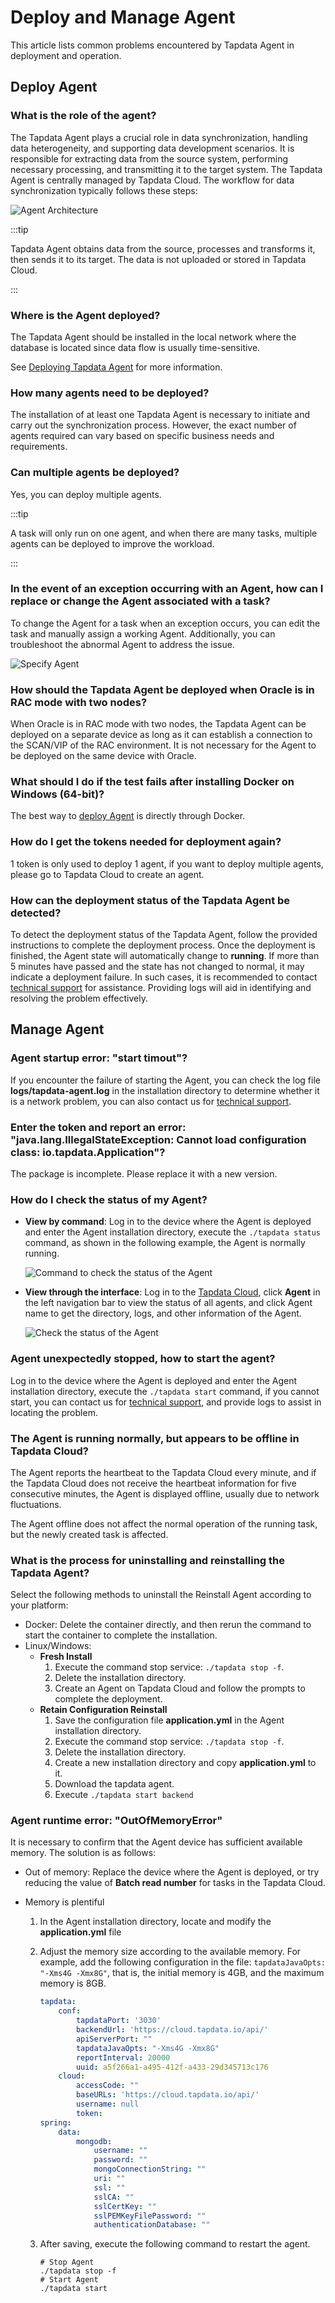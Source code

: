 # Deploy and Manage Agent

This article lists common problems encountered by Tapdata Agent in deployment and operation.

## Deploy Agent

### What is the role of the agent?

The Tapdata Agent plays a crucial role in data synchronization, handling data heterogeneity, and supporting data development scenarios. It is responsible for extracting data from the source system, performing necessary processing, and transmitting it to the target system. The Tapdata Agent is centrally managed by Tapdata Cloud. The workflow for data synchronization typically follows these steps:

![Agent Architecture](../images/architecture.png)

:::tip

Tapdata Agent obtains data from the source, processes and transforms it, then sends it to its target. The data is not uploaded or stored in Tapdata Cloud.

:::

### Where is the Agent deployed?

The Tapdata Agent should be installed in the local network where the database is located since data flow is usually time-sensitive.

See [Deploying Tapdata Agent](../quick-start/install-agent) for more information.

### How many agents need to be deployed?

The installation of at least one Tapdata Agent is necessary to initiate and carry out the synchronization process. However, the exact number of agents required can vary based on specific business needs and requirements.

### Can multiple agents be deployed?

Yes, you can deploy multiple agents.

:::tip

A task will only run on one agent, and when there are many tasks, multiple agents can be deployed to improve the workload.

:::

### In the event of an exception occurring with an Agent, how can I replace or change the Agent associated with a task?

To change the Agent for a task when an exception occurs, you can edit the task and manually assign a working Agent. Additionally, you can troubleshoot the abnormal Agent to address the issue.

![Specify Agent](../images/specify_agent_en.png)

### How should the Tapdata Agent be deployed when Oracle is in RAC mode with two nodes?

When Oracle is in RAC mode with two nodes, the Tapdata Agent can be deployed on a separate device as long as it can establish a connection to the SCAN/VIP of the RAC environment. It is not necessary for the Agent to be deployed on the same device with Oracle.

### What should I do if the test fails after installing Docker on Windows (64-bit)?

The best way to [deploy Agent](../quick-start/install-agent/agent-on-docker.md) is directly through Docker.

### How do I get the tokens needed for deployment again?

1 token is only used to deploy 1 agent, if you want to deploy multiple agents, please go to Tapdata Cloud to create an agent.

### How can the deployment status of the Tapdata Agent be detected?

To detect the deployment status of the Tapdata Agent, follow the provided instructions to complete the deployment process. Once the deployment is finished, the Agent state will automatically change to **running**. If more than 5 minutes have passed and the state has not changed to normal, it may indicate a deployment failure. In such cases, it is recommended to contact [technical support](support.md) for assistance. Providing logs will aid in identifying and resolving the problem effectively.



## Manage Agent

### Agent startup error: "start timout"?

If you encounter the failure of starting the Agent, you can check the log file **logs/tapdata-agent.log** in the installation directory to determine whether it is a network problem, you can also contact us for [technical support](support.md).

### Enter the token and report an error: "java.lang.IllegalStateException: Cannot load configuration class: io.tapdata.Application"?

The package is incomplete. Please replace it with a new version.

### How do I check the status of my Agent?

* **View by command**: Log in to the device where the Agent is deployed and enter the Agent installation directory, execute the `./tapdata status` command, as shown in the following example, the Agent is normally running.

   ![Command to check the status of the Agent](../images/agent_status_cli.png)

* **View through the interface**: Log in to the [Tapdata Cloud](https://cloud.tapdata.io/), click **Agent** in the left navigation bar to view the status of all agents, and click Agent name to get the directory, logs, and other information of the Agent.

   ![Check the status of the Agent](../images/agent_status_ui_en.png)

### Agent unexpectedly stopped, how to start the agent?

Log in to the device where the Agent is deployed and enter the Agent installation directory, execute the `./tapdata start` command, if you cannot start, you can contact us for [technical support](support.md), and provide logs to assist in locating the problem.

### The Agent is running normally, but appears to be offline in Tapdata Cloud?

The Agent reports the heartbeat to the Tapdata Cloud every minute, and if the Tapdata Cloud does not receive the heartbeat information for five consecutive minutes, the Agent is displayed offline, usually due to network fluctuations.

The Agent offline does not affect the normal operation of the running task, but the newly created task is affected.

### What is the process for uninstalling and reinstalling the Tapdata Agent?

Select the following methods to uninstall the Reinstall Agent according to your platform:

* Docker: Delete the container directly, and then rerun the command to start the container to complete the installation.
* Linux/Windows:
   * **Fresh Install**
      1. Execute the command stop service: `./tapdata stop -f`.
      2. Delete the installation directory.
      3. Create an Agent on Tapdata Cloud and follow the prompts to complete the deployment.
   * **Retain Configuration Reinstall**
      1. Save the configuration file **application.yml** in the Agent installation directory.
      2. Execute the command stop service: `./tapdata stop -f`.
      3. Delete the installation directory.
      4. Create a new installation directory and copy **application.yml** to it.
      5. Download the tapdata agent.
      6. Execute `./tapdata start backend`

### Agent runtime error: "OutOfMemoryError"

It is necessary to confirm that the Agent device has sufficient available memory. The solution is as follows:

* Out of memory: Replace the device where the Agent is deployed, or try reducing the value of **Batch read number** for tasks in the Tapdata Cloud.

* Memory is plentiful

   1. In the Agent installation directory, locate and modify the **application.yml** file

   2. Adjust the memory size according to the available memory. For example, add the following configuration in the file: `tapdataJavaOpts: "-Xms4G -Xmx8G"`, that is, the initial memory is 4GB, and the maximum memory is 8GB.

      ```yaml
      tapdata:
          conf:
              tapdataPort: '3030'
              backendUrl: 'https://cloud.tapdata.io/api/'
              apiServerPort: ""
              tapdataJavaOpts: "-Xms4G -Xmx8G"
              reportInterval: 20000
              uuid: a5f266a1-a495-412f-a433-29d345713c176
          cloud:
              accessCode: ""
              baseURLs: 'https://cloud.tapdata.io/api/'
              username: null
              token:
      spring:
          data:
              mongodb:
                  username: ""
                  password: ""
                  mongoConnectionString: ""
                  uri: ""
                  ssl: ""
                  sslCA: ""
                  sslCertKey: ""
                  sslPEMKeyFilePassword: ""
                  authenticationDatabase: ""
      ```



   3. After saving, execute the following command to restart the agent.

      ```shell
      # Stop Agent
      ./tapdata stop -f
      # Start Agent
      ./tapdata start
      ```

